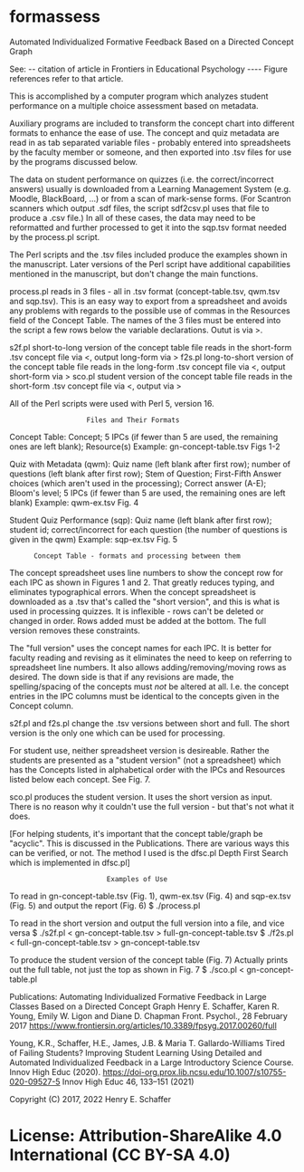 # formassess
Automated Individualized Formative Feedback Based on a Directed Concept Graph

See: -- citation of article in Frontiers in Educational Psychology ----
Figure references refer to that article.

This is accomplished by a computer program which analyzes student
performance on a multiple choice assessment based on metadata.

Auxiliary programs are included to transform the concept chart into
different formats to enhance the ease of use.
The concept and quiz metadata are read in as tab separated variable
files - probably entered into spreadsheets by the faculty member or
someone, and then exported into .tsv files for use by the programs
discussed below.

The data on student performance on quizzes (i.e. the correct/incorrect
answers) usually is downloaded from a Learning Management System (e.g.
Moodle, BlackBoard, ...) or from a scan of mark-sense forms. (For 
Scantron scanners which output .sdf files, the script sdf2csv.pl uses
that file to produce a .csv file.) In all of these cases, the data may 
need to be reformatted and further processed to get it into the sqp.tsv 
format needed by the process.pl script.

The Perl scripts and the .tsv files included produce the examples shown
in the manuscript. Later versions of the Perl script have additional
capabilities mentioned in the manuscript, but don't change the main
functions.

process.pl reads in 3 files - all in .tsv format (concept-table.tsv,
qwm.tsv and sqp.tsv). This is an easy way to export from a spreadsheet
and avoids any problems with regards to the possible use of commas in
the Resources field of the Concept Table. The names of the 3 files must
be entered into the script a few rows below the variable declarations.
Outut is via >.

s2f.pl short-to-long version of the concept table file
  reads in the short-form .tsv concept file via <, output long-form via >
f2s.pl long-to-short version of the concept table file
  reads in the long-form .tsv concept file via <, output short-form via >
sco.pl student version of the concept table file
  reads in the short-form .tsv concept file via <, output via >

All of the Perl scripts were used with Perl 5, version 16.

                       Files and Their Formats

Concept Table: Concept; 5 IPCs (if fewer than 5 are used, the remaining
ones are left blank); Resource(s)  Example: gn-concept-table.tsv Figs 1-2

Quiz with Metadata (qwm): Quiz name (left blank after first row); number
of questions (left blank after first row); Stem of Question; First-Fifth
Answer choices (which aren't used in the processing); Correct answer
(A-E); Bloom's level; 5 IPCs (if fewer than 5 are used, the remaining
ones are left blank) Example: qwm-ex.tsv Fig. 4

Student Quiz Performance (sqp): Quiz name (left blank after first row);
student id; correct/incorrect for each question (the number of questions
is given in the qwm) Example: sqp-ex.tsv Fig. 5

          Concept Table - formats and processing between them

The concept spreadsheet uses line numbers to show the concept row for
each IPC as shown in Figures 1 and 2. That greatly reduces typing, and
eliminates typographical errors. When the concept spreadsheet is
downloaded as a .tsv that's called the "short version", and this is what
is used in processing quizzes. It is inflexible - rows can't be deleted
or changed in order. Rows added must be added at the bottom. The full
version removes these constraints.

The "full version" uses the concept names for each IPC. It is better for
faculty reading and revising as it eliminates the need to keep on
referring to spreadsheet line numbers. It also allows
adding/removing/moving rows as desired. The down side is that if any
revisions are made, the spelling/spacing of the concepts must *not* be
altered at all. I.e. the concept entries in the IPC columns must be
identical to the concepts given in the Concept column.

s2f.pl and f2s.pl change the .tsv versions between short and full.
The short version is the only one which can be used for processing.

For student use, neither spreadsheet version is desireable. Rather the
students are presented as a "student version" (not a spreadsheet) which
has the Concepts listed in alphabetical order with the IPCs and
Resources listed below each concept. See Fig. 7.

sco.pl produces the student version. It uses the short version as input.
There is no reason why it couldn't use the full version - but that's not
what it does.

[For helping students, it's important that the concept table/graph be "acyclic".
This is discussed in the Publications. There are various ways this can be
verified, or not. The method I used is the dfsc.pl Depth First Search which is
implemented in dfsc.pl]

                            Examples of Use

To read in gn-concept-table.tsv (Fig. 1), qwm-ex.tsv  (Fig. 4) and
sqp-ex.tsv (Fig. 5) and output the report (Fig. 6)
$ ./process.pl

To read in the short version and output the full version into a file,
and vice versa
$ ./s2f.pl < gn-concept-table.tsv > full-gn-concept-table.tsv
$ ./f2s.pl < full-gn-concept-table.tsv > gn-concept-table.tsv

To produce the student version of the concept table (Fig. 7)
Actually prints out the full table, not just the top as shown in Fig. 7
$ ./sco.pl < gn-concept-table.pl

Publications:
Automating Individualized Formative Feedback in Large Classes Based on a Directed Concept Graph
Henry E. Schaffer, Karen R. Young, Emily W. Ligon and Diane D. Chapman
Front. Psychol., 28 February 2017 https://www.frontiersin.org/articles/10.3389/fpsyg.2017.00260/full

Young, K.R., Schaffer, H.E., James, J.B. & Maria T. Gallardo-Williams 
Tired of Failing Students? Improving Student Learning Using Detailed and Automated Individualized Feedback 
in a Large Introductory Science Course. 
Innov High Educ (2020). https://doi-org.prox.lib.ncsu.edu/10.1007/s10755-020-09527-5
Innov High Educ 46, 133–151 (2021)

Copyright (C) 2017, 2022 Henry E. Schaffer
# License: Attribution-ShareAlike 4.0 International (CC BY-SA 4.0)
